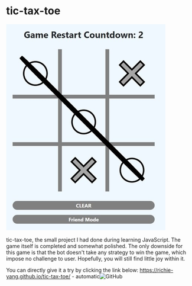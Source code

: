 # tic-tax-toe

![Image of ticTaxToe](https://github.com/Richie-Yang/tic-tax-toe/blob/main/images/tic-tax-toe-preview.jpg)

tic-tax-toe, the small project I had done during learning JavaScript. The game itself is completed and somewhat polished. The only downside for this game is that the bot doesn't take any strategy to win the game, which impose no challenge to user. Hopefully, you will still find little joy within it.

You can directly give it a try by clicking the link below:
https://richie-yang.github.io/tic-tax-toe/ - automatic![GitHub](https://richie-yang.github.io/tic-tax-toe/)
